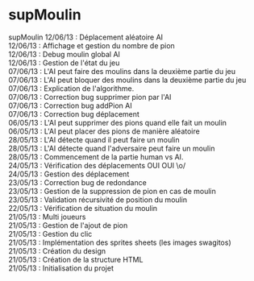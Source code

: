 supMoulin
=========

supMoulin
12/06/13 : Déplacement aléatoire AI<br/>
12/06/13 : Affichage et gestion du nombre de pion<br/>
12/06/13 : Debug moulin global AI<br/>
12/06/13 : Gestion de l'état du jeu<br/>
07/06/13 : L'AI peut faire des moulins dans la deuxième partie du jeu <br/>
07/06/13 : L'AI peut bloquer des moulins dans la deuxième partie du jeu<br/>
07/06/13 : Explication de l'algorithme.<br/>
07/06/13 : Correction bug supprimer pion par l'AI<br/>
07/06/13 : Correction bug addPion AI<br/>
07/06/13 : Correction bug déplacement<br/>
06/05/13 : L'AI peut supprimer des pions quand elle fait un moulin<br/>
06/05/13 : L'AI peut placer des pions de manière aléatoire<br/>
28/05/13 : L'AI détecte quand il peut faire un moulin<br/>
28/05/13 : L'AI détecte quand l'adversaire peut faire un moulin<br/>
28/05/13 : Commencement de la partie human vs AI. <br/>
24/05/13 : Vérification des déplacements OUI OUI \o/<br/>
24/05/13 : Gestion des déplacement<br/>
23/05/13 : Correction bug de redondance<br/>
23/05/13 : Gestion de la suppression de pion en cas de moulin<br/>
23/05/13 : Validation récursivité de position du moulin<br/>
22/05/13 : Vérification de situation du moulin<br/>
21/05/13 : Multi joueurs<br/>
21/05/13 : Gestion de l'ajout de pion<br/>
21/05/13 : Gestion du clic<br/>
21/05/13 : Implémentation des sprites sheets (les images swagitos)<br/>
21/05/13 : Création du design<br/>
21/05/13 : Création de la structure HTML<br/>
21/05/13 : Initialisation du projet<br/>